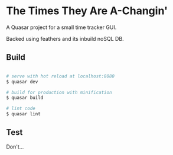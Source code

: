 # The Times They Are A-Changin'

A Quasar project for a small time tracker GUI.

Backed using feathers and its inbuild noSQL DB.

## Build

``` bash

# serve with hot reload at localhost:8080
$ quasar dev

# build for production with minification
$ quasar build

# lint code
$ quasar lint
```

## Test

Don't...

